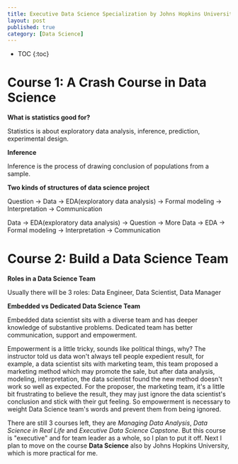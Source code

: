 ```yaml
---
title: Executive Data Science Specialization by Johns Hopkins University
layout: post
published: true
category: [Data Science]
---
```


<!--more-->

* TOC
{:toc}

# Course 1: A Crash Course in Data Science

**What is statistics good for?**

Statistics is about exploratory data analysis, inference, prediction, experimental design.

**Inference**

Inference is the process of drawing conclusion of populations from a sample.

**Two kinds of structures of data science project**

Question -> Data -> EDA(exploratory data analysis) -> Formal modeling -> Interpretation -> Communication

Data -> EDA(exploratory data analysis) -> Question -> More Data -> EDA -> Formal modeling -> Interpretation -> Communication

# Course 2: Build a Data Science Team

**Roles in a Data Science Team**

Usually there will be 3 roles: Data Engineer, Data Scientist, Data Manager

**Embedded vs Dedicated Data Science Team**

Embedded data scientist sits with a diverse team and has deeper knowledge of substantive problems. Dedicated team has better communication, support and empowerment.

Empowerment is a little tricky, sounds like political things, why? The instructor told us data won't always tell people expedient result, for example, a data scientist sits with marketing team, this team proposed a marketing method which may promote the sale, but after data analysis, modeling, interpretation, the data scientist found the new method doesn't work so well as expected. For the proposer, the marketing team, it's a little bit frustrating to believe the result, they may just ignore the data scientist's conclusion and stick with their gut feeling. So empowerment is necessary to weight Data Science team's words and prevent them from being ignored.

There are still 3 courses left, they are *Managing Data Analysis*, *Data Science in Real Life* and *Executive Data Science Capstone*. But this course is "executive" and for team leader as a whole, so I plan to put it off. Next I plan to move on the course **Data Science** also by Johns Hopkins University, which is more practical for me.

<script type="text/javascript" src="https://cdn.mathjax.org/mathjax/latest/MathJax.js?config=TeX-AMS-MML_HTMLorMML"></script>